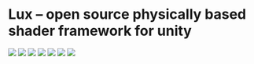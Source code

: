 Lux – open source physically based shader framework for unity
===

<img src="http://gdurl.com/OHDW">

<img src="http://gdurl.com/Vpx4">

<img src="http://gdurl.com/eDxs">

<img src="http://gdurl.com/RuPE">

<img src="http://gdurl.com/u8Rb">

<img src="http://gdurl.com/o9Rf">

<img src="http://gdurl.com/EzCN">










